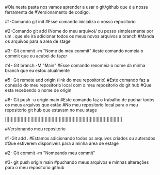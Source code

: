 #Ola nesta pasta nos vamos aprender a usar o git/github que é a nossa ferramenta de
#Versionamento de codigo.


#1-Comando git init
#Esse comando inicializa o nosso repositorio

#2-Comando git add (Nome do meu arquivo)/ ou posso simplesmente por um . que ele ira adicionar todos os meus novos arquivos a branch
#Manda os arquivos para a area de stage

#3- Git commit -m "Nome do meu commit"
#este comando nomeia o commit que eu acabei de fazer


#4- Git branch -M "Main"
#Esse comando renomeia o nome da minha branch que eu estou atualmente


#5- Git remote add origin (link do meu repositorio)
#Este comando faz a conexão do meu repositorio local com o meu repositorio do git hub
#Que esta recebendo o nome de origin


#6- Git push -u origin main
#Este comando faz o trabalho de puchar todos os meus arquivos que estão
#No meu repositorio local para o meu repositorio git hub que estavam no meu stage

|||||||||||||||||||||||||||||||||||||||||||||||||||||||||||||||||||||||||||||||||||

#Versionando meu repositorio

#1-Git add .
#Estamos adicionando todos os arquivos criados ou auterados 
#Que estiverem disponiveis para a minha area de estage

#2- Git commit -m "Nomeando meu commit"

#3- git push origin main
#puchando meus arquivos e minhas alterações para o meu repositorio github
